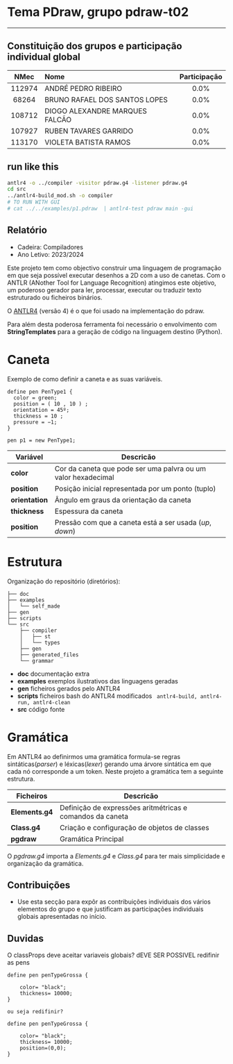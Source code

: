 # Tema **PDraw**, grupo **pdraw-t02**

---

## Constituição dos grupos e participação individual global

|  NMec  | Nome                           | Participação |
| :----: | :----------------------------- | :----------: |
| 112974 | ANDRÉ PEDRO RIBEIRO            |     0.0%     |
| 68264  | BRUNO RAFAEL DOS SANTOS LOPES  |     0.0%     |
| 108712 | DIOGO ALEXANDRE MARQUES FALCÃO |     0.0%     |
| 107927 | RUBEN TAVARES GARRIDO          |     0.0%     |
| 113170 | VIOLETA BATISTA RAMOS          |     0.0%     |

## **run like this**

```bash
antlr4 -o ../compiler -visitor pdraw.g4 -listener pdraw.g4
cd src
../antlr4-build_mod.sh -o compiler
# TO RUN WITH GUI
# cat ../../examples/p1.pdraw  | antlr4-test pdraw main -gui
```

## Relatório

- Cadeira: Compiladores
- Ano Letivo: 2023/2024

Este projeto tem como objectivo construir uma linguagem de programação em que seja possível executar desenhos a 2D com a uso de canetas. Com o ANTLR (ANother Tool for Language Recognition) atingimos este objetivo, um poderoso gerador para ler, processar, executar ou traduzir texto estruturado ou ficheiros binários.

O [ANTLR4](https://www.antlr.org/download.html) (versão 4) é o que foi usado na implementação do pdraw.

Para além desta poderosa ferramenta foi necessário o envolvimento com **StringTemplates** para a geração de código na linguagem destino (Python).

# Caneta

Exemplo de como definir a caneta e as suas variáveis.

```
define pen PenType1 {
  color = green;
  position = ( 10 , 10 ) ;
  orientation = 45º;
  thickness = 10 ;
  pressure = −1;
}

pen p1 = new PenType1;
```

| Variável        | Descricão                                                     |
| --------------- | ------------------------------------------------------------- |
| **color**       | Cor da caneta que pode ser uma palvra ou um valor hexadecimal |
| **position**    | Posição inicial representada por um ponto (tuplo)             |
| **orientation** | Ângulo em graus da orientação da caneta                       |
| **thickness**   | Espessura da caneta                                           |
| **position**    | Pressão com que a caneta está a ser usada (_up_, _down_)      |

# Estrutura

Organização do repositório (diretórios):

```
├── doc
├── examples
│   └── self_made
├── gen
├── scripts
└── src
    ├── compiler
    │   ├── st
    │   └── types
    ├── gen
    ├── generated_files
    └── grammar
```

- **doc** documentação extra
- **examples** exemplos ilustrativos das linguagens geradas
- **gen** ficheiros gerados pelo ANTLR4
- **scripts** ficheiros bash do ANTLR4 modificados ``` antlr4-build, antlr4-run, antlr4-clean```
- **src** código fonte 


# Gramática

Em ANTLR4 ao definirmos uma gramática formula-se regras sintáticas(*parser*) e léxicas(*lexer*) gerando uma árvore sintática em que cada nó corresponde a um token. Neste projeto a gramática tem a seguinte estrutura. 

| Ficheiros       | Descricão                                                     |
| --------------- | ------------------------------------------------------------- |
| **Elements.g4** | Definição de expressões aritmétricas e comandos da caneta     |
| **Class.g4**    | Criação e configuração de objetos de classes                  |
| **pgdraw**      | Gramática Principal                                           |

O *pgdraw.g4* importa a *Elements.g4* e *Class.g4* para ter mais simplicidade e organização da gramática.

## Contribuições

- Use esta secção para expôr as contribuições individuais dos vários elementos do grupo e que
  justificam as participações individuais globais apresentadas no início.

## Duvidas

O classProps deve aceitar variaveis globais?
dEVE SER POSSIVEL redifinir as pens

```pdraw
define pen penTypeGrossa {

    color= "black";
    thickness= 10000;
}

ou seja redifinir?

define pen penTypeGrossa {

    color= "black";
    thickness= 10000;
    position=(0,0);
}
```
